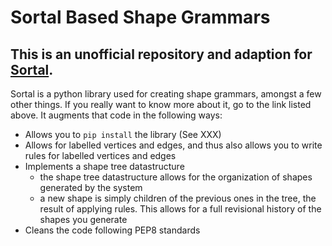 # Sortal Based Shape Grammars
## This is an unofficial repository and adaption for [Sortal](http://www.sortal.org/index.html).

Sortal is a python library used for creating shape grammars, amongst a few other things. If you really want to know more about it, go to the link listed above. It augments that code in the following ways:
- Allows you to `pip install` the library (See XXX)
- Allows for labelled vertices and edges, and thus also allows you to write rules for labelled vertices and edges
- Implements a shape tree datastructure
  - the shape tree datastructure allows for the organization of shapes generated by the system
  - a new shape is simply children of the previous ones in the tree, the result of applying rules. This allows for a full revisional history of the shapes you generate
- Cleans the code following PEP8 standards
